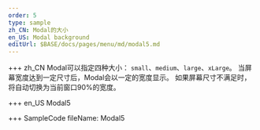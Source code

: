 ```yaml
--- 
order: 5
type: sample
zh_CN: Modal的大小
en_US: Modal background
editUrl: $BASE/docs/pages/menu/md/modal5.md
---
```


+++ zh_CN
Modal可以指定四种大小： <Code>small</Code>、<Code>medium</Code>、<Code>large</Code>、<Code>xLarge</Code>。
当屏幕宽度达到一定尺寸后，Modal会以一定的宽度显示。 如果屏幕尺寸不满足时，将自动切换为当前窗口90%的宽度。

+++ en_US
Modal5

+++ SampleCode
fileName: Modal5
